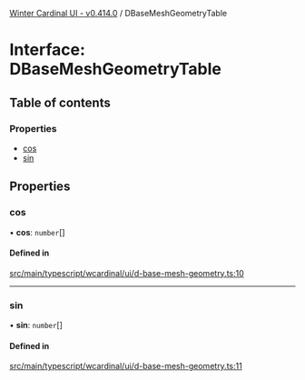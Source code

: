 [Winter Cardinal UI - v0.414.0](../index.md) / DBaseMeshGeometryTable

# Interface: DBaseMeshGeometryTable

## Table of contents

### Properties

- [cos](DBaseMeshGeometryTable.md#cos)
- [sin](DBaseMeshGeometryTable.md#sin)

## Properties

### cos

• **cos**: `number`[]

#### Defined in

[src/main/typescript/wcardinal/ui/d-base-mesh-geometry.ts:10](https://github.com/winter-cardinal/winter-cardinal-ui/blob/v0.414.0/src/main/typescript/wcardinal/ui/d-base-mesh-geometry.ts#L10)

___

### sin

• **sin**: `number`[]

#### Defined in

[src/main/typescript/wcardinal/ui/d-base-mesh-geometry.ts:11](https://github.com/winter-cardinal/winter-cardinal-ui/blob/v0.414.0/src/main/typescript/wcardinal/ui/d-base-mesh-geometry.ts#L11)
